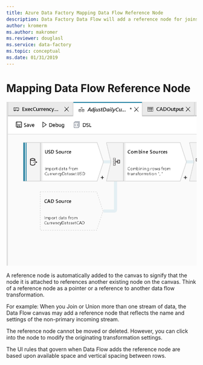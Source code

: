```yaml
---
title: Azure Data Factory Mapping Data Flow Reference Node
description: Data Factory Data Flow will add a reference node for joins, lookups, unions
author: kromerm
ms.author: makromer
ms.reviewer: douglasl
ms.service: data-factory
ms.topic: conceptual
ms.date: 01/31/2019
---
```


# Mapping Data Flow Reference Node



![Reference Node](media/data-flow/referencenode.png "reference node")

A reference node is automatically added to the canvas to signify that the node it is attached to references another existing node on the canvas. Think of a reference node as a pointer or a reference to another data flow transformation.

For example: When you Join or Union more than one stream of data, the Data Flow canvas may add a reference node that reflects the name and settings of the non-primary incoming stream.

The reference node cannot be moved or deleted. However, you can click into the node to modify the originating transformation settings.

The UI rules that govern when Data Flow adds the reference node are based upon available space and vertical spacing between rows.
